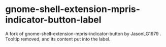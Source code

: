 # gnome-shell-extension-mpris-indicator-button-label
A fork of gnome-shell-extension-mpris-indicator-button by JasonLG1979 . Tooltip removed, and  its content put into the label.
